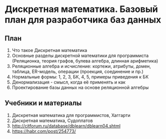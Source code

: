 # Дискретная математика. Базовый план для разработчика баз данных

## План

1. Что такое Дискретная математика
2. Основные разделы дискретной математики для программиста (Реляционка, теория графов, булева алгебра, длинная арифметика)
3. Реляционные алгебра и исчисление: кортежи, атрибуты, домен, таблица, ER-модель, операции (проекция, соединение и пр.)
4. Нормальные формы: 1, 2, 3, БК, 4, 5, примеры приведения к БК
5. Денормализация - смысл, когда её применять и как
6. Проектирование базы данных на основе реляционной алгебры

## Учебники и материалы

1. Дискретная математика для программистов, Хаггарти
2. Дискретная математика, Судоплатов
3. http://citforum.ru/database/dblearn/dblearn04.shtml
4. https://habr.com/post/254773/